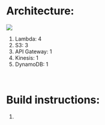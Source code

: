 # Architecture:

<img src="https://i.imgur.com/EiDVJKn.jpg">

<ol>
  <li>Lambda: 4</li>
  <li>S3: 3</li>
  <li>API Gateway: 1</li>
  <li>Kinesis: 1</li>
  <li>DynamoDB: 1</li>
 </ol>
<br>

# Build instructions:

<ol>
  <li></li>
  
  
  
 </ol>
